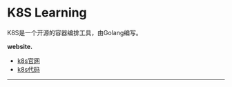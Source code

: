 # K8S Learning

K8S是一个开源的容器编排工具，由Golang编写。

**website.**

- [k8s官网](https://kubernetes.io)
- [k8s代码](https://github.com/kubernetes/kubernetes)

---
